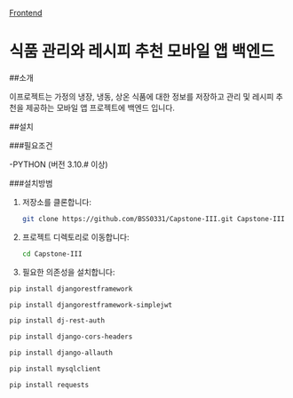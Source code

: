 ﻿[Frontend](https://github.com/BSS0331/Capstone-III)
 # 식품 관리와 레시피 추천 모바일 앱 백엔드

 ##소개

 이프로젝트는 가정의 냉장, 냉동, 상온 식품에 대한 정보를 저장하고 관리 및 레시피 추천을 제공하는 모바일 앱 프로젝트에 백엔드 입니다.

 ##설치

 ###필요조건

-PYTHON (버전 3.10.#  이상)


###설치방범
1. 저장소를 클론합니다:
    ```bash
    git clone https://github.com/BSS0331/Capstone-III.git Capstone-III
    ```
2. 프로젝트 디렉토리로 이동합니다:
    ```bash
    cd Capstone-III
    ```
3. 필요한 의존성을 설치합니다:
```bash
pip install djangorestframework
```
```bash
pip install djangorestframework-simplejwt
```
```bash
pip install dj-rest-auth
```
```bash
pip install django-cors-headers
```
```bash
pip install django-allauth
```
```bash
pip install mysqlclient
```
```bash
pip install requests
```

